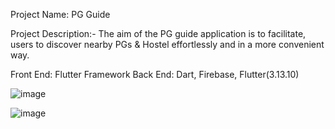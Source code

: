 Project Name: PG Guide

Project Description:- The aim of the PG guide application is to facilitate, users to discover nearby PGs & Hostel effortlessly and in a more convenient way.

Front End: Flutter Framework
Back End: Dart, Firebase, Flutter(3.13.10)

![image](https://github.com/mrvishal01/PgGuide/assets/78671095/fee61d23-25b5-4fa8-bc27-e5120c7a1e15)

![image](https://github.com/mrvishal01/PgGuide/assets/78671095/dc1530ab-b812-44b7-8ac9-a109b6e40cb4)


